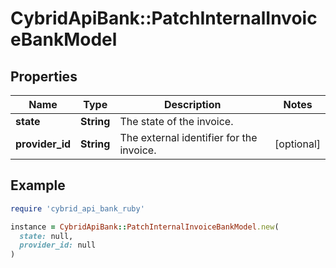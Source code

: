 # CybridApiBank::PatchInternalInvoiceBankModel

## Properties

| Name | Type | Description | Notes |
| ---- | ---- | ----------- | ----- |
| **state** | **String** | The state of the invoice. |  |
| **provider_id** | **String** | The external identifier for the invoice. | [optional] |

## Example

```ruby
require 'cybrid_api_bank_ruby'

instance = CybridApiBank::PatchInternalInvoiceBankModel.new(
  state: null,
  provider_id: null
)
```

